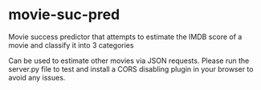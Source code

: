 # movie-suc-pred
Movie success predictor that attempts to estimate the IMDB score of a movie and classify it into 3 categories

Can be used to estimate other movies via JSON requests.
Please run the server.py file to test and install a CORS disabling plugin in your browser to avoid any issues.
